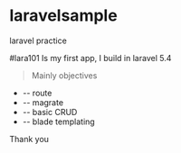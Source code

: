 # laravelsample
laravel practice 

#lara101
Is my first app, I build in laravel 5.4
> Mainly objectives
* -- route
* -- magrate
* -- basic CRUD
* -- blade templating

Thank you
